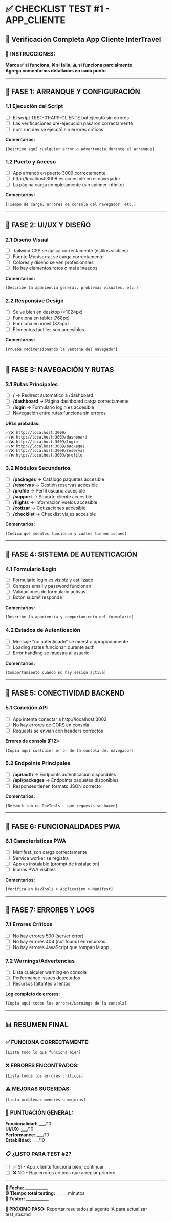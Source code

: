 # ✅ CHECKLIST TEST #1 - APP_CLIENTE
## 🧪 Verificación Completa App Cliente InterTravel

### 📝 **INSTRUCCIONES:**
**Marca ✅ si funciona, ❌ si falla, ⚠️ si funciona parcialmente**  
**Agrega comentarios detallados en cada punto**

---

## 🚀 **FASE 1: ARRANQUE Y CONFIGURACIÓN**

### 1.1 Ejecución del Script
- [ ] El script TEST-01-APP-CLIENTE.bat ejecutó sin errores
- [ ] Las verificaciones pre-ejecución pasaron correctamente
- [ ] npm run dev se ejecutó sin errores críticos

**Comentarios:**
```
[Describe aquí cualquier error o advertencia durante el arranque]
```

### 1.2 Puerto y Acceso
- [ ] App arrancó en puerto 3009 correctamente
- [ ] http://localhost:3009 es accesible en el navegador
- [ ] La página carga completamente (sin spinner infinito)

**Comentarios:**
```
[Tiempo de carga, errores de consola del navegador, etc.]
```

---

## 🎨 **FASE 2: UI/UX Y DISEÑO**

### 2.1 Diseño Visual
- [ ] Tailwind CSS se aplica correctamente (estilos visibles)
- [ ] Fuente Montserrat se carga correctamente
- [ ] Colores y diseño se ven profesionales
- [ ] No hay elementos rotos o mal alineados

**Comentarios:**
```
[Describe la apariencia general, problemas visuales, etc.]
```

### 2.2 Responsive Design
- [ ] Se ve bien en desktop (>1024px)
- [ ] Funciona en tablet (768px)
- [ ] Funciona en móvil (375px)
- [ ] Elementos táctiles son accesibles

**Comentarios:**
```
[Prueba redimensionando la ventana del navegador]
```

---

## 🔄 **FASE 3: NAVEGACIÓN Y RUTAS**

### 3.1 Rutas Principales
- [ ] **/** → Redirect automático a /dashboard
- [ ] **/dashboard** → Página dashboard carga correctamente
- [ ] **/login** → Formulario login es accesible
- [ ] Navegación entre rutas funciona sin errores

**URLs probadas:**
```
✅/❌ http://localhost:3009/
✅/❌ http://localhost:3009/dashboard  
✅/❌ http://localhost:3009/login
✅/❌ http://localhost:3009/packages
✅/❌ http://localhost:3009/reservas
✅/❌ http://localhost:3009/profile
```

### 3.2 Módulos Secundarios
- [ ] **/packages** → Catálogo paquetes accesible
- [ ] **/reservas** → Gestión reservas accesible  
- [ ] **/profile** → Perfil usuario accesible
- [ ] **/support** → Soporte cliente accesible
- [ ] **/flights** → Información vuelos accesible
- [ ] **/cotizar** → Cotizaciones accesible
- [ ] **/checklist** → Checklist viajes accesible

**Comentarios:**
```
[Indica qué módulos funcionan y cuáles tienen issues]
```

---

## 🔐 **FASE 4: SISTEMA DE AUTENTICACIÓN**

### 4.1 Formulario Login
- [ ] Formulario login es visible y estilizado
- [ ] Campos email y password funcionan
- [ ] Validaciones de formulario activas
- [ ] Botón submit responde

**Comentarios:**
```
[Describe la apariencia y comportamiento del formulario]
```

### 4.2 Estados de Autenticación
- [ ] Mensaje "no autenticado" se muestra apropiadamente
- [ ] Loading states funcionan durante auth
- [ ] Error handling se muestra al usuario

**Comentarios:**
```
[Comportamiento cuando no hay sesión activa]
```

---

## 🔌 **FASE 5: CONECTIVIDAD BACKEND**

### 5.1 Conexión API
- [ ] App intenta conectar a http://localhost:3002
- [ ] No hay errores de CORS en consola
- [ ] Requests se envían con headers correctos

**Errores de consola (F12):**
```
[Copia aquí cualquier error de la consola del navegador]
```

### 5.2 Endpoints Principales
- [ ] **/api/auth** → Endpoints autenticación disponibles
- [ ] **/api/packages** → Endpoints paquetes disponibles
- [ ] Responses tienen formato JSON correcto

**Comentarios:**
```
[Network tab en DevTools - qué requests se hacen]
```

---

## 📱 **FASE 6: FUNCIONALIDADES PWA**

### 6.1 Características PWA
- [ ] Manifest.json carga correctamente
- [ ] Service worker se registra
- [ ] App es instalable (prompt de instalación)
- [ ] Iconos PWA visibles

**Comentarios:**
```
[Verifica en DevTools > Application > Manifest]
```

---

## 🐛 **FASE 7: ERRORES Y LOGS**

### 7.1 Errores Críticos
- [ ] No hay errores 500 (server error)
- [ ] No hay errores 404 (not found) en recursos
- [ ] No hay errores JavaScript que rompan la app

### 7.2 Warnings/Advertencias
- [ ] Lista cualquier warning en consola
- [ ] Performance issues detectados
- [ ] Recursos faltantes o lentos

**Log completo de errores:**
```
[Copia aquí todos los errores/warnings de la consola]
```

---

## 📊 **RESUMEN FINAL**

### ✅ **FUNCIONA CORRECTAMENTE:**
```
[Lista todo lo que funciona bien]
```

### ❌ **ERRORES ENCONTRADOS:**
```
[Lista todos los errores críticos]
```

### ⚠️ **MEJORAS SUGERIDAS:**
```
[Lista problemas menores o mejoras]
```

### 🎯 **PUNTUACIÓN GENERAL:**
**Funcionalidad:** ___/10  
**UI/UX:** ___/10  
**Performance:** ___/10  
**Estabilidad:** ___/10  

### 📋 **¿LISTO PARA TEST #2?**
- [ ] ✅ SÍ - App_cliente funciona bien, continuar
- [ ] ❌ NO - Hay errores críticos que arreglar primero

---

**📅 Fecha:** ___________  
**⏰ Tiempo total testing:** _____ minutos  
**👤 Tester:** ___________  

**🎯 PRÓXIMO PASO:** Reportar resultados al agente IA para actualizar test_sbs.md

